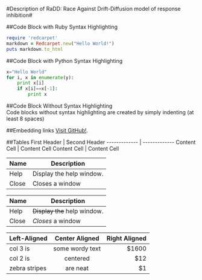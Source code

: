#Description of RaDD: Race Against Drift-Diffusion model of response inhibition#


##Code Block with Ruby Syntax Highlighting
```ruby
require 'redcarpet'
markdown = Redcarpet.new("Hello World!")
puts markdown.to_html
```


##Code Block with Python Syntax Highlighting
```python
x="Hello World"
for i, x in enumerate(y):
	print x[i]
	if x[i]==x[-1]:
		print x
```


##Code Block Without Syntax Highlighting	
	Code blocks without syntax highlighting are created
	by simply indenting (at least 8 spaces)


##Embedding links
[Visit GitHub!](www.github.com).


##Tables
First Header  | Second Header
------------- | -------------
Content Cell  | Content Cell
Content Cell  | Content Cell

| Name | Description          |
| ------------- | ----------- |
| Help      | Display the help window.|
| Close     | Closes a window     |

| Name | Description          |
| ------------- | ----------- |
| Help      | ~~Display the~~ help window.|
| Close     | _Closes_ a window     |

| Left-Aligned  | Center Aligned  | Right Aligned |
| :------------ |:---------------:| -----:|
| col 3 is      | some wordy text | $1600 |
| col 2 is      | centered        |   $12 |
| zebra stripes | are neat        |    $1 |
